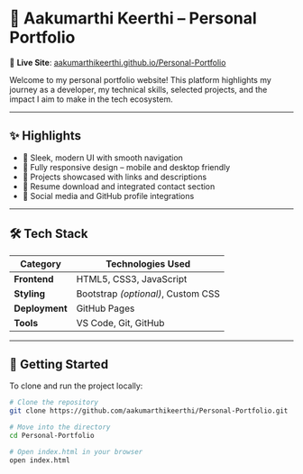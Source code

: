# 💼 Aakumarthi Keerthi – Personal Portfolio

🔗 **Live Site**: [aakumarthikeerthi.github.io/Personal-Portfolio](https://aakumarthikeerthi.github.io/Personal-Portfolio/)

Welcome to my personal portfolio website! This platform highlights my journey as a developer, my technical skills, selected projects, and the impact I aim to make in the tech ecosystem.

---

## ✨ Highlights

- 🔹 Sleek, modern UI with smooth navigation  
- 🔹 Fully responsive design – mobile and desktop friendly  
- 🔹 Projects showcased with links and descriptions  
- 🔹 Resume download and integrated contact section  
- 🔹 Social media and GitHub profile integrations  

---

## 🛠️ Tech Stack

| Category        | Technologies Used                           |
|----------------|----------------------------------------------|
| **Frontend**    | HTML5, CSS3, JavaScript                     |
| **Styling**     | Bootstrap *(optional)*, Custom CSS          |
| **Deployment**  | GitHub Pages                                |
| **Tools**       | VS Code, Git, GitHub                        |

---

## 🚀 Getting Started

To clone and run the project locally:

```bash
# Clone the repository
git clone https://github.com/aakumarthikeerthi/Personal-Portfolio.git

# Move into the directory
cd Personal-Portfolio

# Open index.html in your browser
open index.html
